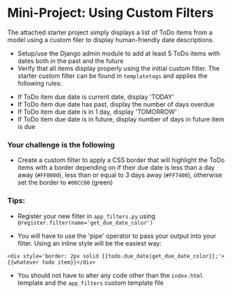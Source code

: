 # Mini-Project: Using Custom Filters

The attached starter project simply displays a list of ToDo items from a model using a custom filer to display human-friendly date descriptions.

* Setup/use the Django admin module to add at least 5 ToDo items with dates both in the past and the future
* Verify that all items display properly using the initial custom filter. The starter custom filter can be found in ```templatetags``` and applies the following rules:

- If ToDo item due date is current date, display 'TODAY'
- If ToDo item due date has past, display the number of days overdue
- If ToDo item due date is in 1 day, display 'TOMORROW'
- If ToDo item due date is in future, display number of days in future item is due

### Your challenge is the following
- Create a custom filter to apply a CSS border that will highlight the ToDo items with a border depending on if their due date is less than a day away (```#FF0000```), less than or equal to 3 days away (```#FF7400```), otherwise set the border to ```#00CC00``` (green)

### Tips:

- Register your new filter in ```app_filters.py```  using ```@register.filter(name='get_due_date_color')```

- You will have to use the 'pipe' operator to pass your output into your filter. Using an inline style will be the easiest way:

```<div style='border: 2px solid {{todo.due_date|get_due_date_color}};'>{{whatever todo item}}</div>```

- You should not have to alter any code other than the ```index.html``` template and the ```app_filters``` custom template file

